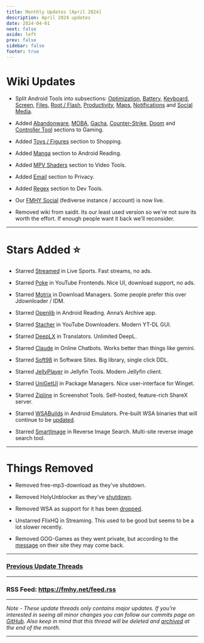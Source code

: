 ```yaml
---
title: Monthly Updates [April 2024]
description: April 2024 updates
date: 2024-04-01
next: false
aside: left
prev: false
sidebar: false
footer: true
---
```


# Wiki Updates

- Split Android Tools into subsections:
[Optimization](https://fmhy.net/android-iosguide#optimization), [Battery](https://fmhy.net/android-iosguide#battery-tools), [Keyboard](https://fmhy.net/android-iosguide#keyboard-text), [Screen](https://fmhy.net/android-iosguide#screen-tools), [Files](https://fmhy.net/android-iosguide#android-file-tools),
[Root / Flash](https://fmhy.net/android-iosguide#root-flash), [Productivity](https://fmhy.net/android-iosguide#productivity-calendars), [Maps](https://fmhy.net/android-iosguide#maps-location), [Notifications](https://fmhy.net/android-iosguide#notifications-widgets) and [Social Media](https://fmhy.net/android-iosguide#social-media-apps). 

- Added [Abandonware](https://fmhy.net/gamingpiracyguide#abandonware), [MOBA](https://fmhy.net/gamingpiracyguide#moba-tools), [Gacha](https://fmhy.net/gamingpiracyguide#gacha-tools), [Counter-Strike](https://fmhy.net/gamingpiracyguide#counter-strike-tools), [Doom](https://fmhy.net/gamingpiracyguide#doom-tools) and [Controller Tool](https://fmhy.net/gamingpiracyguide#controller-tools) sections to Gaming.

- Added [Toys / Figures](https://fmhy.net/miscguide#toys-figures) section to Shopping.

- Added [Manga](https://fmhy.net/android-iosguide#android-manga) section to Android Reading.

- Added [MPV Shaders](https://fmhy.net/storage#mpv-shaders) section to Video Tools.

- Added [Email](https://fmhy.net/adblockvpnguide#email-privacy) section to Privacy.

- Added [Regex](https://fmhy.pages.dev/devtools#regex-tools) section to Dev Tools.

- Our [FMHY Social](https://social.fmhy.net/@fmhy) (fediverse instance / account) is now live.

- Removed wiki from saidit. Its our least used version so we're not sure its worth the effort. If enough people want it back we'll reconsider.

---

# Stars Added ⭐

- Starred [Streamed](https://fmhy.net/videopiracyguide#live-sports) in Live Sports. Fast streams, no ads.

- Starred [Poke](https://fmhy.net/social-media-tools#youtube-frontends) in YouTube Frontends. Nice UI, download support, no ads.

- Starred [Motrix](https://fmhy.net/file-tools#download-managers) in Download Managers. Some people prefer this over Jdownloader / IDM.

- Starred [Openlib](https://fmhy.net/android-iosguide#android-reading) in Android Reading. Anna’s Archive app.

- Starred [Stacher](https://fmhy.net/social-media-tools#youtube-downloaders) in YouTube Downloaders. Modern YT-DL GUI.

- Starred [DeepLX](https://fmhy.net/text-tools#translators) in Translators. Unlimited DeepL.

- Starred [Claude](https://fmhy.net/ai#online-chatbots) in Online Chatbots. Works better than things like gemini.

- Starred [Soft98](https://fmhy.net/downloadpiracyguide#software-sites) in Software Sites. Big library, single click DDL.

- Starred [JellyPlayer](https://fmhy.net/video-tools#jellyfin-tools) in Jellyfin Tools. Modern Jellyfin client.

- Starred [UniGetUI](https://fmhy.net/system-tools#package-managers) in Package Managers. Nice user-interface for Winget.

- Starred [Zipline](https://fmhy.net/img-tools#screenshot-tools) in Screenshot Tools. Self-hosted, feature-rich ShareX server.

- Starred [WSABuilds](https://fmhy.net/android-iosguide#android-emulators) in Android Emulators. Pre-built WSA binaries that will continue to be [updated](https://ibb.co/R4hssDc).

- Starred [SmartImage](https://fmhy.net/img-tools#reverse-image-search) in Reverse Image Search. Multi-site reverse image search tool.

---
 
# Things Removed

- Removed free-mp3-download as they've shutdown.

- Removed HolyUnblocker as they've [shutdown](https://github.com/QuiteAFancyEmerald/Holy-Unblocker?tab=readme-ov-file#important-message-original).

- Removed WSA as support for it has been [dropped](https://ibb.co/zxB565S).

- Unstarred FlixHQ in Streaming. This used to be good but seems to be a lot slower recently.

- Removed GOG-Games as they went private, but according to the [message](https://i.ibb.co/qWm3MBT/image.png) on their site they may come back.

***

### [Previous Update Threads](https://www.reddit.com/r/FREEMEDIAHECKYEAH/wiki/updates)

---

### RSS Feed: https://fmhy.net/feed.rss

---

*Note - These update threads only contains major updates. If you're interested in seeing all minor changes you can follow our commits page on [GitHub](https://github.com/fmhy/FMHYedit/commits/main). Also keep in mind that this thread will be deleted and [archived](https://www.reddit.com/r/FREEMEDIAHECKYEAH/wiki/updates) at the end of the month.*

---

